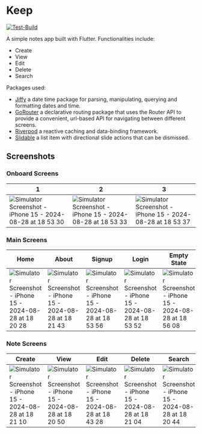 # Keep
[![Test-Build](https://github.com/sam-Encodev/keep/actions/workflows/test-build.yml/badge.svg)](https://github.com/sam-Encodev/keep/actions/workflows/test-build.yml)

A simple notes app built with Flutter.
Functionalities include:
- Create
- View
- Edit
- Delete
- Search

Packages used:
- [Jiffy](https://pub.dev/packages/jiffy) a date time package for parsing, manipulating, querying and formatting dates and time.
- [GoRouter](https://pub.dev/packages/go_router) a declarative routing package that uses the Router API to provide a convenient, url-based API for navigating between different screens.
- [Riverpod](https://pub.dev/packages/flutter_riverpod) a reactive caching and data-binding framework. 
- [Slidable](https://pub.dev/packages/flutter_slidable) a list item with directional slide actions that can be dismissed.

## Screenshots

### Onboard Screens
| 1                                                                                                                                             | 2                                                                                                                                             | 3                                                                                                                                             |
|-----------------------------------------------------------------------------------------------------------------------------------------------|-----------------------------------------------------------------------------------------------------------------------------------------------|-----------------------------------------------------------------------------------------------------------------------------------------------|
| ![Simulator Screenshot - iPhone 15 - 2024-08-28 at 18 53 30](https://github.com/user-attachments/assets/b498b151-c180-42db-931f-db79264a12a2) | ![Simulator Screenshot - iPhone 15 - 2024-08-28 at 18 53 33](https://github.com/user-attachments/assets/9127aa5b-1f74-4c89-8662-efc473859cec) | ![Simulator Screenshot - iPhone 15 - 2024-08-28 at 18 53 37](https://github.com/user-attachments/assets/e8aa3b59-1798-4860-9246-fb001bbd778f) |

### Main Screens
| Home                                                                                                                                          | About                                                                                                                                         | Signup                                                                                                                                        | Login                                                                                                                                         | Empty State                                                                                                                                   | Error State                                                                                                                                   |
|-----------------------------------------------------------------------------------------------------------------------------------------------|-----------------------------------------------------------------------------------------------------------------------------------------------|-----------------------------------------------------------------------------------------------------------------------------------------------|-----------------------------------------------------------------------------------------------------------------------------------------------|-----------------------------------------------------------------------------------------------------------------------------------------------|-----------------------------------------------------------------------------------------------------------------------------------------------|
| ![Simulator Screenshot - iPhone 15 - 2024-08-28 at 18 20 28](https://github.com/user-attachments/assets/fc622358-7dec-4d64-a211-2ca36646abdb) | ![Simulator Screenshot - iPhone 15 - 2024-08-28 at 18 21 43](https://github.com/user-attachments/assets/9a6c15e2-ea4e-4e73-a93d-fcd42dc07f28) | ![Simulator Screenshot - iPhone 15 - 2024-08-28 at 18 53 56](https://github.com/user-attachments/assets/e0b170fd-6b97-476c-8db3-a2cba231c85f) | ![Simulator Screenshot - iPhone 15 - 2024-08-28 at 18 53 52](https://github.com/user-attachments/assets/dcb22499-025c-4ba3-8c26-c808bc956e82) | ![Simulator Screenshot - iPhone 15 - 2024-08-28 at 18 56 08](https://github.com/user-attachments/assets/c922b91b-97d9-4109-aafa-8a35f344caaa) | ![Simulator Screenshot - iPhone 15 - 2024-08-29 at 23 24 47](https://github.com/user-attachments/assets/b7758f41-eea9-4838-9d64-da9d8fa85d60) |

### Note Screens
| Create                                                                                                                                        | View                                                                                                                                          | Edit                                                                                                                                          | Delete                                                                                                                                        | Search                                                                                                                                        | Pick Color                                                                                                                                    |
|-----------------------------------------------------------------------------------------------------------------------------------------------|-----------------------------------------------------------------------------------------------------------------------------------------------|-----------------------------------------------------------------------------------------------------------------------------------------------|-----------------------------------------------------------------------------------------------------------------------------------------------|-----------------------------------------------------------------------------------------------------------------------------------------------|-----------------------------------------------------------------------------------------------------------------------------------------------|
| ![Simulator Screenshot - iPhone 15 - 2024-08-28 at 18 21 10](https://github.com/user-attachments/assets/a424b627-2da1-4190-a286-6ebbd29a1f5b) | ![Simulator Screenshot - iPhone 15 - 2024-08-28 at 18 20 50](https://github.com/user-attachments/assets/b7fa587e-8f94-4699-bbe1-2583571eadd3) | ![Simulator Screenshot - iPhone 15 - 2024-08-28 at 18 43 28](https://github.com/user-attachments/assets/ed00a353-8269-4e36-a24f-baad62c03a3a) | ![Simulator Screenshot - iPhone 15 - 2024-08-28 at 18 21 04](https://github.com/user-attachments/assets/ab960cde-b1c5-4f76-af09-a014e4d11927) | ![Simulator Screenshot - iPhone 15 - 2024-08-28 at 18 20 44](https://github.com/user-attachments/assets/a1c493bc-d2f1-4cb7-94a9-d4324bb11613) | ![Simulator Screenshot - iPhone 15 - 2024-08-28 at 18 21 15](https://github.com/user-attachments/assets/7bc7c029-04a1-4b77-aa1b-ea8933236237) |
